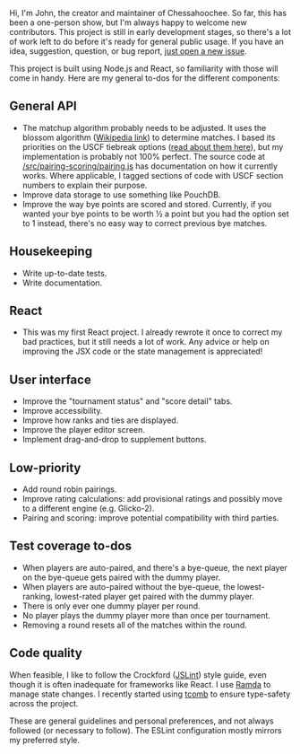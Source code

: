 Hi, I'm John, the creator and maintainer of Chessahoochee. So far, this has been a one-person show, but I'm always happy to welcome new contributors. This project is still in early development stages, so there's a lot of work left to do before it's ready for general public usage. If you have an idea, suggestion, question, or bug report, [just open a new issue](https://github.com/johnridesabike/chessahoochee/issues).

This project is built using Node.js and React, so familiarity with those will come in handy. Here are my general to-dos for the different components:

## General API

- The matchup algorithm probably needs to be adjusted. It uses the blossom algorithm ([Wikipedia link](https://en.wikipedia.org/wiki/Blossom_algorithm)) to determine matches. I based its priorities on the USCF tiebreak options ([read about them here](http://www.uschess.org/content/view/7752/369/)), but my implementation is probably not 100% perfect. The source code at [/src/pairing-scoring/pairing.js](https://github.com/johnridesabike/chessahoochee/blob/master/src/pairing-scoring/pairing.js) has documentation on how it currently works. Where applicable, I tagged sections of code with USCF section numbers to explain their purpose.
- Improve data storage to use something like PouchDB.
- Improve the way bye points are scored and stored. Currently, if you wanted your bye points to be worth ½ a point but you had the option set to 1 instead, there's no easy way to correct previous bye matches.

## Housekeeping

- Write up-to-date tests.
- Write documentation.

## React

- This was my first React project. I already rewrote it once to correct my bad practices, but it still needs a lot of work. Any advice or help on improving the JSX code or the state management is appreciated!

## User interface

- Improve the "tournament status" and "score detail" tabs.
- Improve accessibility.
- Improve how ranks and ties are displayed.
- Improve the player editor screen.
- Implement drag-and-drop to supplement buttons.

## Low-priority

- Add round robin pairings.
- Improve rating calculations: add provisional ratings and possibly move to a different engine (e.g. Glicko-2).
- Pairing and scoring: improve potential compatibility with third parties.

## Test coverage to-dos

- When players are auto-paired, and there's a bye-queue, the next player on the bye-queue gets paired with the dummy player.
- When players are auto-paired without the bye-queue, the lowest-ranking, lowest-rated player get paired with the dummy player.
- There is only ever one dummy player per round.
- No player plays the dummy player more than once per tournament.
- Removing a round resets all of the matches within the round.

## Code quality

When feasible, I like to follow the Crockford ([JSLint](https://www.jslint.com)) style guide, even though it is often inadequate for frameworks like React. I use [Ramda](https://ramdajs.com/) to manage state changes. I recently started using [tcomb](https://github.com/gcanti/tcomb) to ensure type-safety across the project.

These are general guidelines and personal preferences, and not always followed (or necessary to follow). The ESLint configuration mostly mirrors my preferred style.
